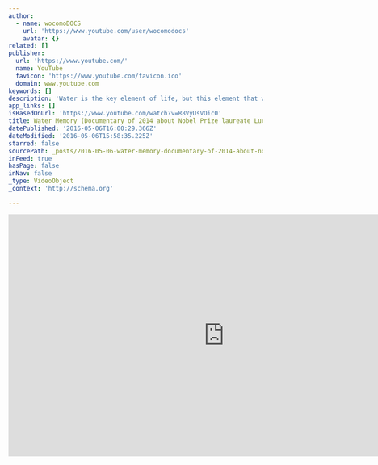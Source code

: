 ```yaml
---
author:
  - name: wocomoDOCS
    url: 'https://www.youtube.com/user/wocomodocs'
    avatar: {}
related: []
publisher:
  url: 'https://www.youtube.com/'
  name: YouTube
  favicon: 'https://www.youtube.com/favicon.ico'
  domain: www.youtube.com
keywords: []
description: 'Water is the key element of life, but this element that we thought we knew well may have unexpected properties and might play a role greater than we could imagine in our tree of life. That is the belief shared by the advocates of a surprising theory called "water memory".'
app_links: []
isBasedOnUrl: 'https://www.youtube.com/watch?v=R8VyUsVOic0'
title: Water Memory (Documentary of 2014 about Nobel Prize laureate Luc Montagnier)
datePublished: '2016-05-06T16:00:29.366Z'
dateModified: '2016-05-06T15:58:35.225Z'
starred: false
sourcePath: _posts/2016-05-06-water-memory-documentary-of-2014-about-nobel-prize-laureate.md
inFeed: true
hasPage: false
inNav: false
_type: VideoObject
_context: 'http://schema.org'

---
```

<iframe src="https://cdn.embedly.com/widgets/media.html?src=https%3A%2F%2Fwww.youtube.com%2Fembed%2FR8VyUsVOic0%3Ffeature%3Doembed&amp;url=https%3A%2F%2Fwww.youtube.com%2Fwatch%3Fv%3DR8VyUsVOic0&amp;image=https%3A%2F%2Fi.ytimg.com%2Fvi%2FR8VyUsVOic0%2Fhqdefault.jpg&amp;key=b7d04c9b404c499eba89ee7072e1c4f7&amp;type=text%2Fhtml&amp;schema=youtube" width="854" height="480" scrolling="no" frameborder="0" allowfullscreen="" style=""></iframe>